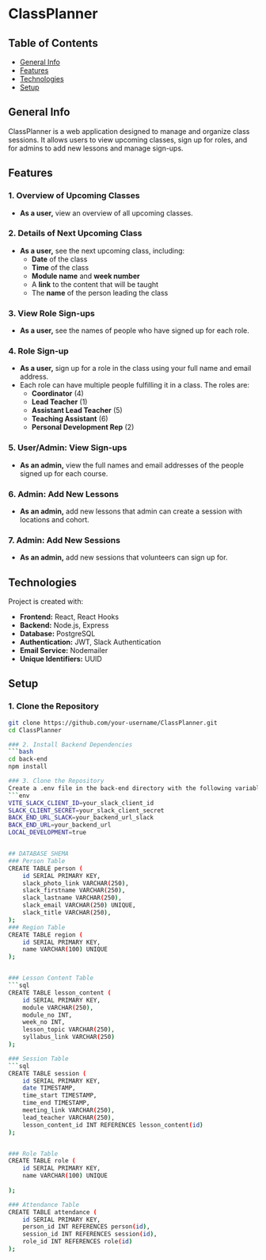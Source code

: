 # ClassPlanner

## Table of Contents
* [General Info](#general-info)
* [Features](#features)
* [Technologies](#technologies)
* [Setup](#setup)

## General Info
ClassPlanner is a web application designed to manage and organize class sessions. It allows users to view upcoming classes, sign up for roles, and for admins to add new lessons and manage sign-ups.

## Features
### 1. Overview of Upcoming Classes
* **As a user,** view an overview of all upcoming classes.

### 2. Details of Next Upcoming Class
* **As a user,** see the next upcoming class, including:
  * **Date** of the class
  * **Time** of the class
  * **Module name** and **week number**
  * A **link** to the content that will be taught
  * The **name** of the person leading the class

### 3. View Role Sign-ups
* **As a user,** see the names of people who have signed up for each role.

### 4. Role Sign-up
* **As a user,** sign up for a role in the class using your full name and email address.
* Each role can have multiple people fulfilling it in a class. The roles are:
  * **Coordinator** (4)
  * **Lead Teacher** (1)
  * **Assistant Lead Teacher** (5)
  * **Teaching Assistant** (6)
  * **Personal Development Rep** (2)

### 5. User/Admin: View Sign-ups
* **As an admin,** view the full names and email addresses of the people signed up for each course.

### 6. Admin: Add New Lessons
* **As an admin,** add new lessons that admin can create a session with locations and  cohort.

### 7. Admin: Add New Sessions
* **As an admin,** add new sessions that volunteers can sign up for.

## Technologies
Project is created with:
* **Frontend:** React, React Hooks
* **Backend:** Node.js, Express
* **Database:** PostgreSQL
* **Authentication:** JWT, Slack Authentication
* **Email Service:** Nodemailer
* **Unique Identifiers:** UUID

## Setup

### 1. Clone the Repository
```bash
git clone https://github.com/your-username/ClassPlanner.git
cd ClassPlanner

### 2. Install Backend Dependencies
```bash
cd back-end
npm install

### 3. Clone the Repository
Create a .env file in the back-end directory with the following variables:
```env
VITE_SLACK_CLIENT_ID=your_slack_client_id
SLACK_CLIENT_SECRET=your_slack_client_secret
BACK_END_URL_SLACK=your_backend_url_slack
BACK_END_URL=your_backend_url
LOCAL_DEVELOPMENT=true


## DATABASE SHEMA
### Person Table
CREATE TABLE person (
    id SERIAL PRIMARY KEY,
    slack_photo_link VARCHAR(250),
    slack_firstname VARCHAR(250),
    slack_lastname VARCHAR(250),
    slack_email VARCHAR(250) UNIQUE,
    slack_title VARCHAR(250),
);
### Region Table
CREATE TABLE region (
    id SERIAL PRIMARY KEY,
    name VARCHAR(100) UNIQUE
);


### Lesson Content Table
```sql
CREATE TABLE lesson_content (
    id SERIAL PRIMARY KEY,
    module VARCHAR(250),
    module_no INT,
    week_no INT,
    lesson_topic VARCHAR(250),
    syllabus_link VARCHAR(250)
);

### Session Table
```sql
CREATE TABLE session (
    id SERIAL PRIMARY KEY,
    date TIMESTAMP,
    time_start TIMESTAMP,
    time_end TIMESTAMP,
    meeting_link VARCHAR(250),
    lead_teacher VARCHAR(250),
    lesson_content_id INT REFERENCES lesson_content(id)
);


### Role Table
CREATE TABLE role (
    id SERIAL PRIMARY KEY,
    name VARCHAR(100) UNIQUE
    
);

### Attendance Table
CREATE TABLE attendance (
    id SERIAL PRIMARY KEY,
    person_id INT REFERENCES person(id),
    session_id INT REFERENCES session(id),
    role_id INT REFERENCES role(id)
);

